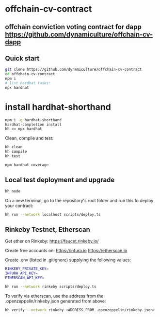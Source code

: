 # offchain-cv-contract
## offchain conviction voting contract for dapp https://github.com/dynamiculture/offchain-cv-dapp
## Quick start

```sh
git clone https://github.com/dynamiculture/offchain-cv-contract
cd offchain-cv-contract
npm i
# list hardhat tasks:
npx hardhat
```
# install hardhat-shorthand
```sh
npm i -g hardhat-shorthand
hardhat-completion install
hh == npx hardhat
```
Clean, compile and test:
```sh
hh clean
hh compile
hh test

npm hardhat coverage
```
## Local test deployment and upgrade

```sh
hh node
```
On a new terminal, go to the repository's root folder and run this to
deploy your contract:

```sh
hh run --network localhost scripts/deploy.ts
```

## Rinkeby Testnet, Etherscan
Get ether on Rinkeby:
https://faucet.rinkeby.io/

Create free accounts on:
https://infura.io
https://etherscan.io

Create .env (listed in .gitignore) supplying the following values:
```sh
RINKEBY_PRIVATE_KEY=
INFURA_API_KEY=
ETHERSCAN_API_KEY=
```

```sh
hh run --network rinkeby scripts/deploy.ts
```
To verify via etherscan, use the address from the .openzeppelin/rinkeby.json generated from above:
```sh
hh verify --network rinkeby <ADDRESS_FROM_.openzeppelin/rinkeby.json>
```

